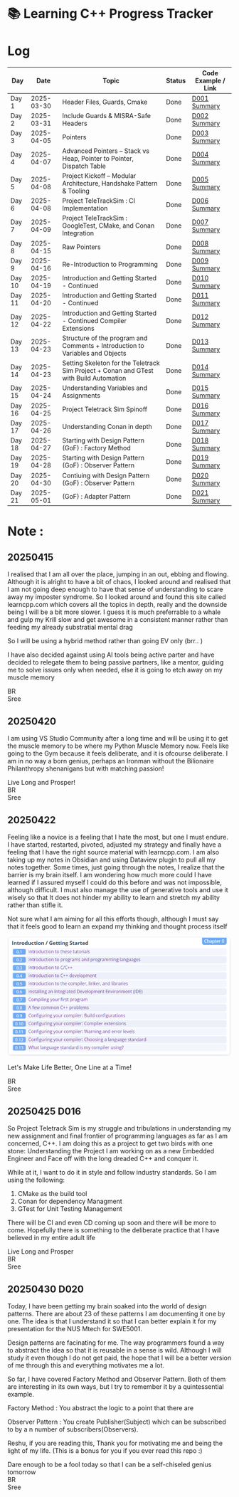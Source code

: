# 📚 Learning C++ Progress Tracker

# Log

| Day    | Date       | Topic                                                                                  | Status | Code Example / Link                                               |
| ------ | ---------- | -------------------------------------------------------------------------------------- | ------ | ----------------------------------------------------------------- |
| Day 1  | 2025-03-30 | Header Files, Guards, Cmake                                                            | Done   | [D001 Summary](./D001-header-files/README.md)                     |
| Day 2  | 2025-03-31 | Include Guards & MISRA-Safe Headers                                                    | Done   | [D002 Summary](./D002-include-guards/README.md)                   |
| Day 3  | 2025-04-05 | Pointers                                                                               | Done   | [D003 Summary](./D003-pointers/README.md)                         |
| Day 4  | 2025-04-07 | Advanced Pointers – Stack vs Heap, Pointer to Pointer, Dispatch Table                  | Done   | [D004 Summary](./D004-pointers-advanced/README.md)                |
| Day 5  | 2025-04-08 | Project Kickoff – Modular Architecture, Handshake Pattern & Tooling                    | Done   | [D005 Summary](./D005-teletrack-sim-kickoff/README.md)            |
| Day 6  | 2025-04-08 | Project TeleTrackSim : CI Implementation                                               | Done   | [D006 Summary](./D006-ci-implementation/README.md)                |
| Day 7  | 2025-04-09 | Project TeleTrackSim : GoogleTest, CMake, and Conan Integration                        | Done   | [D007 Summary](./D007-gtest-cmake-conan/README.md)                |
| Day 8  | 2025-04-15 | Raw Pointers                                                                           | Done   | [D008 Summary](./D008-raw-pointers/README.md)                     |
| Day 9  | 2025-04-16 | Re-Introduction to Programming                                                         | Done   | [D009 Summary](./D009/README.md)                                  |
| Day 10 | 2025-04-19 | Introduction and Getting Started - Continued                                           | Done   | [D010 Summary](./D010/README.md)                                  |
| Day 11 | 2025-04-20 | Introduction and Getting Started - Continued                                           | Done   | [D011 Summary](./D011/README.md)                                  |
| Day 12 | 2025-04-22 | Introduction and Getting Started - Continued Compiler Extensions                       | Done   | [D012 Summary](./D012/README.md)                                  |
| Day 13 | 2025-04-23 | Structure of the program and Comments + Introduction to Variables and Objects          | Done   | [D013 Summary](./D013/README.md)                                  |
| Day 14 | 2025-04-23 | Setting Skeleton for the Teletrack Sim Project + Conan and GTest with Build Automation | Done   | [D014 Summary](./D014-Teletrack-Sim-Reboot/README.md)             |
| Day 15 | 2025-04-24 | Understanding Variables and Assignments                                                | Done   | [D015 Summary](./D015/README.md)                                  |
| Day 16 | 2025-04-25 | Project Teletrack Sim Spinoff                                                          | Done   | [D016 Summary](./D016-project-teletrack-sim-googletest/README.md) |
| Day 17 | 2025-04-26 | Understanding Conan in depth                                                           | Done   | [D017 Summary](./D017-conan-indepth/README.md)                    |
| Day 18 | 2025-04-27 | Starting with Design Pattern (GoF) : Factory Method                                    | Done   | [D018 Summary](./D018-gof-Factory/README.md)                      |
| Day 19 | 2025-04-28 | Starting with Design Pattern (GoF) : Observer Pattern                                  | Done   | [D019 Summary](./D019-gof-observer/README.md)                     |
| Day 20 | 2025-04-30 | Contiuing with Design Pattern (GoF) : Observer Pattern                                 | Done   | [D020 Summary](./D019-gof-observer/README.md)                     |
| Day 21 | 2025-05-01 | (GoF) : Adapter Pattern                                                                | Done   | [D021 Summary](./D021-gof-adapter/README.md)                      |

# Note :

## 20250415

I realised that I am all over the place, jumping in an out, ebbing and flowing. Although it is alright to have a bit of chaos, I looked around and realised that I am not going deep enough to have that sense of understanding to scare away my imposter syndrome. So I looked around and found this site called learncpp.com which covers all the topics in depth, really and the downside being I will be a bit more slower. I guess it is much preferrable to a whale and gulp my Krill slow and get awesome in a consistent manner rather than feeding my already substratial mental drag

So I will be using a hybrid method rather than going EV only (brr.. )

I have also decided against using AI tools being active parter and have decided to relegate them to being passive partners, like a mentor, guiding me to solve issues only when needed, else it is going to etch away on my muscle memory

BR<br>
Sree

## 20250420

I am using VS Studio Community after a long time and will be using it to get the muscle memory to be where my Python Muscle Memory now. Feels like going to the Gym because it feels deliberate, and it is ofcourse deliberate. I am in no way a born genius, perhaps an Ironman without the Bilionaire Philanthropy shenanigans but with matching passion!

Live Long and Prosper!<br>
BR<br>
Sree

## 20250422

Feeling like a novice is a feeling that I hate the most, but one I must endure. I have started, restarted, pivoted, adjusted my strategy and finally have a feeling that I have the right source material with learncpp.com. I am also taking up my notes in Obsidian and using Dataview plugin to pull all my notes together. Some times, just going through the notes, I realize that the barrier is my brain itself. I am wondering how much more could I have learned if I assured myself I could do this before and was not impossible, although difficult. I must also manage the use of generative tools and use it wisely so that It does not hinder my ability to learn and stretch my ability rather than stifle it.

Not sure what I am aiming for all this efforts though, although I must say that it feels good to learn an expand my thinking and thought process itself

![img](./img/20250422.png)

Let's Make Life Better, One Line at a Time!

BR<br>
Sree

## 20250425 D016

So Project Teletrack Sim is my struggle and tribulations in understanding my new assignment and final frontier of programming languages as far as I am concerned, C++. I am doing this as a project to get two birds with one stone: Understanding the Project I am working on as a new Embedded Engineer and Face off with the long dreaded C++ and conquer it.

While at it, I want to do it in style and follow industry standards. So I am using the following:

1. CMake as the build tool
2. Conan for dependency Managment
3. GTest for Unit Testing Management

There will be CI and even CD coming up soon and there will be more to come. Hopefully there is something to the deliberate practice that I have believed in my entire adult life

Live Long and Prosper<br>
BR<br>
Sree

## 20250430 D020

Today, I have been getting my brain soaked into the world of design patterns. There are about 23 of these patterns I am documenting it one by one. The idea is that I understand it so that I can better explain it for my presentation for the NUS Mtech for SWE5001.

Design patterns are facinating for me. The way programmers found a way to abstract the idea so that it is reusable in a sense is wild. Although I will study it even though I do not get paid, the hope that I will be a better version of me through this and everything motivates me a lot.

So far, I have covered Factory Method and Observer Pattern. Both of them are interesting in its own ways, but I try to remember it by a quintessential example.

Factory Method : You abstract the logic to a point that there are

Observer Pattern : You create Publisher(Subject) which can be subscribed to by a n number of subscribers(Observers).

Reshu, if you are reading this, Thank you for motivating me and being the light of my life. (This is a bonus for you if you ever read this repo :)

Dare enough to be a fool today so that I can be a self-chiseled genius tomorrow<br>
BR<br>
Sree
